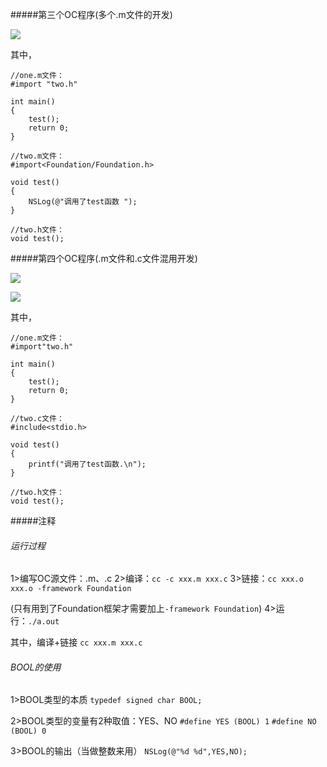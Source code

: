 #####第三个OC程序(多个.m文件的开发)

![](http://upload-images.jianshu.io/upload_images/5267500-bf489e28e9e8a109.png?imageMogr2/auto-orient/strip%7CimageView2/2/w/1240)

其中，
```
//one.m文件：
#import "two.h"

int main()
{    
    test();
    return 0;
}

//two.m文件：
#import<Foundation/Foundation.h>

void test()
{
    NSLog(@"调用了test函数 ");
}

//two.h文件：
void test();
```

#####第四个OC程序(.m文件和.c文件混用开发)

![](http://upload-images.jianshu.io/upload_images/5267500-2c5aa6b0f1f09989.png?imageMogr2/auto-orient/strip%7CimageView2/2/w/1240)

![](http://upload-images.jianshu.io/upload_images/5267500-e2f0252df344c838.png?imageMogr2/auto-orient/strip%7CimageView2/2/w/1240)

其中，
```
//one.m文件：
#import"two.h"

int main()
{
    test();
    return 0;
}

//two.c文件：
#include<stdio.h>

void test()
{
    printf("调用了test函数.\n");
}

//two.h文件：
void test();
```

#####注释
###### 运行过程

1>编写OC源文件：.m、.c
2>编译：`cc -c xxx.m xxx.c`
3>链接：`cc xxx.o xxx.o -framework Foundation`

​		(只有用到了Foundation框架才需要加上`-framework Foundation`)
4>运行：`./a.out`

其中，编译+链接 `cc xxx.m xxx.c`



###### BOOL的使用

1>BOOL类型的本质
`typedef signed char BOOL;`

2>BOOL类型的变量有2种取值：YES、NO
`#define YES (BOOL) 1`
`#define NO (BOOL) 0`

3>BOOL的输出（当做整数来用）
`NSLog(@"%d %d",YES,NO);`